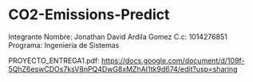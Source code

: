 # CO2-Emissions-Predict
Integrante
Nombre: Jonathan David Ardila Gomez
C.c: 1014276851
Programa: Ingenieria de Sistemas

PROYECTO_ENTREGA1.pdf: https://docs.google.com/document/d/109f-5QhZ6eswCDOs7ksV8nPQ4DwG8xMZhAI1tk9d674/edit?usp=sharing
